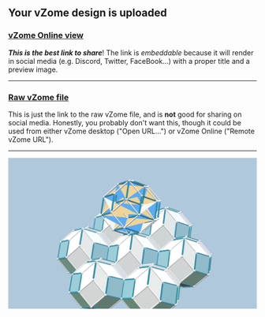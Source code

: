 ## Your vZome design is uploaded

### [vZome Online view][embed]

***This is the best link to share***!  The link is *embeddable* because it will render in social media (e.g. Discord, Twitter, FaceBook...) with a proper title and a preview image.

---

### [Raw vZome file][raw]

This is just the link to the raw vZome file, and is **not** good for
sharing on social media.
Honestly, you probably don't want this, though it could be used from either
vZome desktop ("Open URL...") or vZome Online ("Remote vZome URL").

---

![Image](<Polar triacon Hex packing-&-tiling.png>)


[embed]: <https://vzome.com/app/embed.py?url=https://raw.githubusercontent.com/John-Kostick/vzome-sharing/main/2021/08/31/20-06-22-Polar%2Btriacon%2BHex%2Bpacking-%2526-tiling/Polar+triacon+Hex+packing-%26-tiling.vZome>
[raw]: <https://raw.githubusercontent.com/John-Kostick/vzome-sharing/main/2021/08/31/20-06-22-Polar+triacon+Hex+packing-%26-tiling/Polar triacon Hex packing-&-tiling.vZome>
